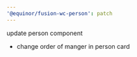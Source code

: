 ```yaml
---
'@equinor/fusion-wc-person': patch
---
```


update person component

- change order of manger in person card

